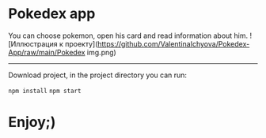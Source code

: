 Pokedex app
=====================
You can choose pokemon, open his card and read information about him.
![Иллюстрация к проекту](https://github.com/ValentinaIchyova/Pokedex-App/raw/main/Pokedex img.png)
***
Download project, in the project directory you can run:

`npm install`
`npm start`

Enjoy;)
=====================

